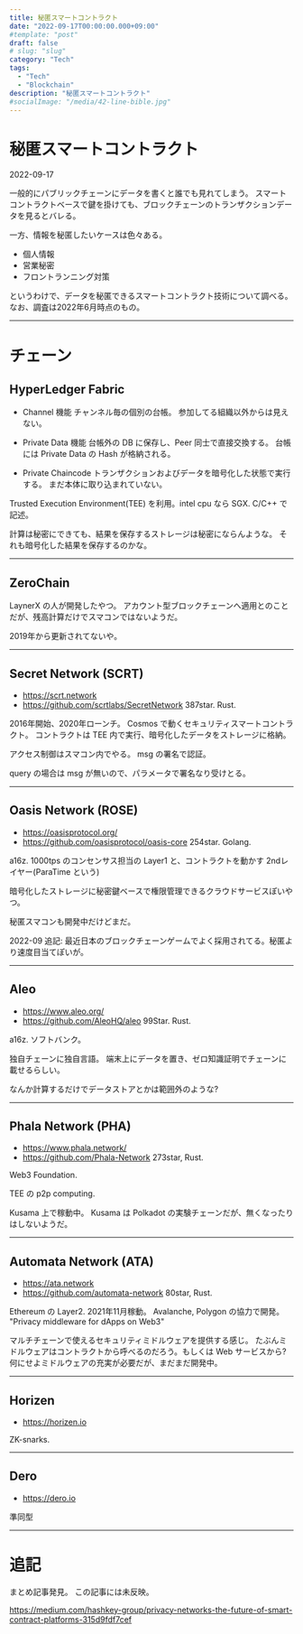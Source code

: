 ```yaml
---
title: 秘匿スマートコントラクト
date: "2022-09-17T00:00:00.000+09:00"
#template: "post"
draft: false
# slug: "slug"
category: "Tech"
tags:
  - "Tech"
  - "Blockchain"
description: "秘匿スマートコントラクト"
#socialImage: "/media/42-line-bible.jpg"
---
```

# 秘匿スマートコントラクト
2022-09-17

一般的にパブリックチェーンにデータを書くと誰でも見れてしまう。
スマートコントラクトベースで鍵を掛けても、ブロックチェーンのトランザクションデータを見るとバレる。

一方、情報を秘匿したいケースは色々ある。

 - 個人情報
 - 営業秘密
 - フロントランニング対策

というわけで、データを秘匿できるスマートコントラクト技術について調べる。
なお、調査は2022年6月時点のもの。

---
# チェーン
## HyperLedger Fabric

* Channel 機能
チャンネル毎の個別の台帳。
参加してる組織以外からは見えない。

* Private Data 機能
台帳外の DB に保存し、Peer 同士で直接交換する。
台帳には Private Data の Hash が格納される。

* Private Chaincode
トランザクションおよびデータを暗号化した状態で実行する。
まだ本体に取り込まれていない。

Trusted Execution Environment(TEE) を利用。intel cpu なら SGX.
C/C++ で記述。

計算は秘密にできても、結果を保存するストレージは秘密にならんような。
それも暗号化した結果を保存するのかな。

---
## ZeroChain
LaynerX の人が開発したやつ。
アカウント型ブロックチェーンへ適用とのことだが、残高計算だけでスマコンではないようだ。

2019年から更新されてないや。

---
## Secret Network (SCRT)
- https://scrt.network
- https://github.com/scrtlabs/SecretNetwork 387star. Rust.

2016年開始、2020年ローンチ。
Cosmos で動くセキュリティスマートコントラクト。
コントラクトは TEE 内で実行、暗号化したデータをストレージに格納。

アクセス制御はスマコン内でやる。
msg の署名で認証。

query の場合は msg が無いので、パラメータで署名なり受けとる。


---
## Oasis Network (ROSE)
- https://oasisprotocol.org/
- https://github.com/oasisprotocol/oasis-core 254star. Golang.

a16z.
1000tps のコンセンサス担当の Layer1 と、コントラクトを動かす 2ndレイヤー(ParaTime という)

暗号化したストレージに秘密鍵ベースで権限管理できるクラウドサービスぽいやつ。

秘匿スマコンも開発中だけどまだ。

2022-09 追記: 最近日本のブロックチェーンゲームでよく採用されてる。秘匿より速度目当てぽいが。

---
## Aleo
- https://www.aleo.org/
- https://github.com/AleoHQ/aleo 99Star. Rust.

a16z. ソフトバンク。

独自チェーンに独自言語。
端末上にデータを置き、ゼロ知識証明でチェーンに載せるらしい。

なんか計算するだけでデータストアとかは範囲外のような?


---
## Phala Network (PHA)
- https://www.phala.network/
- https://github.com/Phala-Network 273star, Rust.

Web3 Foundation.

TEE の p2p computing.

Kusama 上で稼動中。
Kusama は Polkadot の実験チェーンだが、無くなったりはしないようだ。

---
## Automata Network (ATA)
- https://ata.network
- https://github.com/automata-network 80star, Rust.

Ethereum の Layer2. 2021年11月稼動。
Avalanche, Polygon の協力で開発。
"Privacy middleware for dApps on Web3"

マルチチェーンで使えるセキュリティミドルウェアを提供する感じ。
たぶんミドルウェアはコントラクトから呼べるのだろう。もしくは Web サービスから?
何にせよミドルウェアの充実が必要だが、まだまだ開発中。

---
## Horizen
- https://horizen.io

ZK-snarks.

---
## Dero
- https://dero.io

準同型


---
# 追記

まとめ記事発見。
この記事には未反映。

https://medium.com/hashkey-group/privacy-networks-the-future-of-smart-contract-platforms-315d9fdf7cef

